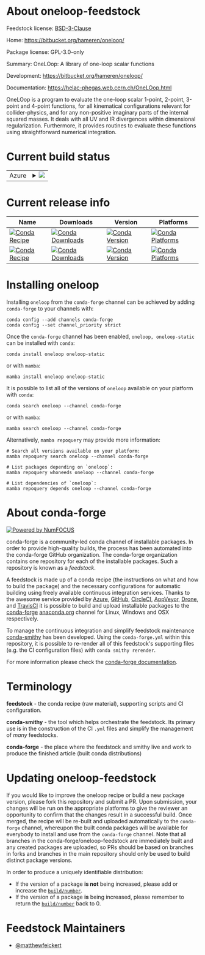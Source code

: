 About oneloop-feedstock
=======================

Feedstock license: [BSD-3-Clause](https://github.com/conda-forge/oneloop-feedstock/blob/main/LICENSE.txt)

Home: https://bitbucket.org/hameren/oneloop/

Package license: GPL-3.0-only

Summary: OneLOop: A library of one-loop scalar functions

Development: https://bitbucket.org/hameren/oneloop/

Documentation: https://helac-phegas.web.cern.ch/OneLOop.html

OneLOop is a program to evaluate the one-loop scalar 1-point, 2-point,
3-point and 4-point functions, for all kinematical configurations relevant
for collider-physics, and for any non-positive imaginary parts of the
internal squared masses. It deals with all UV and IR divergences within
dimensional regularization. Furthermore, it provides routines to evaluate
these functions using straightforward numerical integration.


Current build status
====================


<table>
    
  <tr>
    <td>Azure</td>
    <td>
      <details>
        <summary>
          <a href="https://dev.azure.com/conda-forge/feedstock-builds/_build/latest?definitionId=23960&branchName=main">
            <img src="https://dev.azure.com/conda-forge/feedstock-builds/_apis/build/status/oneloop-feedstock?branchName=main">
          </a>
        </summary>
        <table>
          <thead><tr><th>Variant</th><th>Status</th></tr></thead>
          <tbody><tr>
              <td>linux_64</td>
              <td>
                <a href="https://dev.azure.com/conda-forge/feedstock-builds/_build/latest?definitionId=23960&branchName=main">
                  <img src="https://dev.azure.com/conda-forge/feedstock-builds/_apis/build/status/oneloop-feedstock?branchName=main&jobName=linux&configuration=linux%20linux_64_" alt="variant">
                </a>
              </td>
            </tr><tr>
              <td>linux_aarch64</td>
              <td>
                <a href="https://dev.azure.com/conda-forge/feedstock-builds/_build/latest?definitionId=23960&branchName=main">
                  <img src="https://dev.azure.com/conda-forge/feedstock-builds/_apis/build/status/oneloop-feedstock?branchName=main&jobName=linux&configuration=linux%20linux_aarch64_" alt="variant">
                </a>
              </td>
            </tr><tr>
              <td>linux_ppc64le</td>
              <td>
                <a href="https://dev.azure.com/conda-forge/feedstock-builds/_build/latest?definitionId=23960&branchName=main">
                  <img src="https://dev.azure.com/conda-forge/feedstock-builds/_apis/build/status/oneloop-feedstock?branchName=main&jobName=linux&configuration=linux%20linux_ppc64le_" alt="variant">
                </a>
              </td>
            </tr><tr>
              <td>osx_64</td>
              <td>
                <a href="https://dev.azure.com/conda-forge/feedstock-builds/_build/latest?definitionId=23960&branchName=main">
                  <img src="https://dev.azure.com/conda-forge/feedstock-builds/_apis/build/status/oneloop-feedstock?branchName=main&jobName=osx&configuration=osx%20osx_64_" alt="variant">
                </a>
              </td>
            </tr><tr>
              <td>osx_arm64</td>
              <td>
                <a href="https://dev.azure.com/conda-forge/feedstock-builds/_build/latest?definitionId=23960&branchName=main">
                  <img src="https://dev.azure.com/conda-forge/feedstock-builds/_apis/build/status/oneloop-feedstock?branchName=main&jobName=osx&configuration=osx%20osx_arm64_" alt="variant">
                </a>
              </td>
            </tr>
          </tbody>
        </table>
      </details>
    </td>
  </tr>
</table>

Current release info
====================

| Name | Downloads | Version | Platforms |
| --- | --- | --- | --- |
| [![Conda Recipe](https://img.shields.io/badge/recipe-oneloop-green.svg)](https://anaconda.org/conda-forge/oneloop) | [![Conda Downloads](https://img.shields.io/conda/dn/conda-forge/oneloop.svg)](https://anaconda.org/conda-forge/oneloop) | [![Conda Version](https://img.shields.io/conda/vn/conda-forge/oneloop.svg)](https://anaconda.org/conda-forge/oneloop) | [![Conda Platforms](https://img.shields.io/conda/pn/conda-forge/oneloop.svg)](https://anaconda.org/conda-forge/oneloop) |
| [![Conda Recipe](https://img.shields.io/badge/recipe-oneloop--static-green.svg)](https://anaconda.org/conda-forge/oneloop-static) | [![Conda Downloads](https://img.shields.io/conda/dn/conda-forge/oneloop-static.svg)](https://anaconda.org/conda-forge/oneloop-static) | [![Conda Version](https://img.shields.io/conda/vn/conda-forge/oneloop-static.svg)](https://anaconda.org/conda-forge/oneloop-static) | [![Conda Platforms](https://img.shields.io/conda/pn/conda-forge/oneloop-static.svg)](https://anaconda.org/conda-forge/oneloop-static) |

Installing oneloop
==================

Installing `oneloop` from the `conda-forge` channel can be achieved by adding `conda-forge` to your channels with:

```
conda config --add channels conda-forge
conda config --set channel_priority strict
```

Once the `conda-forge` channel has been enabled, `oneloop, oneloop-static` can be installed with `conda`:

```
conda install oneloop oneloop-static
```

or with `mamba`:

```
mamba install oneloop oneloop-static
```

It is possible to list all of the versions of `oneloop` available on your platform with `conda`:

```
conda search oneloop --channel conda-forge
```

or with `mamba`:

```
mamba search oneloop --channel conda-forge
```

Alternatively, `mamba repoquery` may provide more information:

```
# Search all versions available on your platform:
mamba repoquery search oneloop --channel conda-forge

# List packages depending on `oneloop`:
mamba repoquery whoneeds oneloop --channel conda-forge

# List dependencies of `oneloop`:
mamba repoquery depends oneloop --channel conda-forge
```


About conda-forge
=================

[![Powered by
NumFOCUS](https://img.shields.io/badge/powered%20by-NumFOCUS-orange.svg?style=flat&colorA=E1523D&colorB=007D8A)](https://numfocus.org)

conda-forge is a community-led conda channel of installable packages.
In order to provide high-quality builds, the process has been automated into the
conda-forge GitHub organization. The conda-forge organization contains one repository
for each of the installable packages. Such a repository is known as a *feedstock*.

A feedstock is made up of a conda recipe (the instructions on what and how to build
the package) and the necessary configurations for automatic building using freely
available continuous integration services. Thanks to the awesome service provided by
[Azure](https://azure.microsoft.com/en-us/services/devops/), [GitHub](https://github.com/),
[CircleCI](https://circleci.com/), [AppVeyor](https://www.appveyor.com/),
[Drone](https://cloud.drone.io/welcome), and [TravisCI](https://travis-ci.com/)
it is possible to build and upload installable packages to the
[conda-forge](https://anaconda.org/conda-forge) [anaconda.org](https://anaconda.org/)
channel for Linux, Windows and OSX respectively.

To manage the continuous integration and simplify feedstock maintenance
[conda-smithy](https://github.com/conda-forge/conda-smithy) has been developed.
Using the ``conda-forge.yml`` within this repository, it is possible to re-render all of
this feedstock's supporting files (e.g. the CI configuration files) with ``conda smithy rerender``.

For more information please check the [conda-forge documentation](https://conda-forge.org/docs/).

Terminology
===========

**feedstock** - the conda recipe (raw material), supporting scripts and CI configuration.

**conda-smithy** - the tool which helps orchestrate the feedstock.
                   Its primary use is in the construction of the CI ``.yml`` files
                   and simplify the management of *many* feedstocks.

**conda-forge** - the place where the feedstock and smithy live and work to
                  produce the finished article (built conda distributions)


Updating oneloop-feedstock
==========================

If you would like to improve the oneloop recipe or build a new
package version, please fork this repository and submit a PR. Upon submission,
your changes will be run on the appropriate platforms to give the reviewer an
opportunity to confirm that the changes result in a successful build. Once
merged, the recipe will be re-built and uploaded automatically to the
`conda-forge` channel, whereupon the built conda packages will be available for
everybody to install and use from the `conda-forge` channel.
Note that all branches in the conda-forge/oneloop-feedstock are
immediately built and any created packages are uploaded, so PRs should be based
on branches in forks and branches in the main repository should only be used to
build distinct package versions.

In order to produce a uniquely identifiable distribution:
 * If the version of a package **is not** being increased, please add or increase
   the [``build/number``](https://docs.conda.io/projects/conda-build/en/latest/resources/define-metadata.html#build-number-and-string).
 * If the version of a package **is** being increased, please remember to return
   the [``build/number``](https://docs.conda.io/projects/conda-build/en/latest/resources/define-metadata.html#build-number-and-string)
   back to 0.

Feedstock Maintainers
=====================

* [@matthewfeickert](https://github.com/matthewfeickert/)


